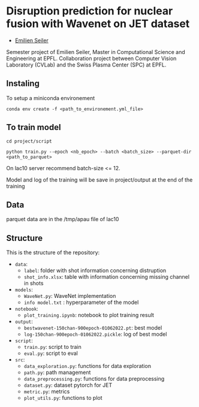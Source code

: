 # Disruption prediction for nuclear fusion with Wavenet on JET dataset 

* [Emilien Seiler](mailto:emilien.seiler@epfl.ch)

Semester project of Emilien Seiler, Master in Computational Science and Engineering at EPFL. 
Collaboration project between Computer Vision Laboratory (CVLab) and the Swiss Plasma Center (SPC) at EPFL.

## Instaling
To setup a miniconda environement
```
conda env create -f <path_to_environement.yml_file>
```

## To train model
```
cd project/script
```
```
python train.py --epoch <nb_epoch> --batch <batch_size> --parquet-dir <path_to_parquet>
```
On lac10 server recommend batch-size <= 12.

Model and log of the training will be save in project/output at the end of the training

## Data
parquet data are in the /tmp/apau file of lac10


## Structure

This is the structure of the repository:

- `data`: 
  - `label`: folder with shot information concerning distruption
  - `shot_info.xlsx`: table with information concerning missing channel in shots
- `models`:
  - `WaveNet.py`: WaveNet implementation
  - `info model.txt` : hyperparameter of the model
- `notebook`: 
  - `plot_training.ipynb`: notebook to plot training result
- `output`:
  - `bestwavenet-150chan-900epoch-01062022.pt`: best model
  - `log-150chan-900epoch-01062022.pickle`: log of best model
- `script`:
  - `train.py`: script to train 
  - `eval.py`: script to eval
- `src`:
  - `data_exploration.py`: functions for data exploration
  - `path.py`: path management
  - `data_preprocessing.py`: functions for data preprocessing
  - `dataset.py`: dataset pytorch for JET
  - `metric.py`: metrics
  - `plot_utils.py`: functions to plot
